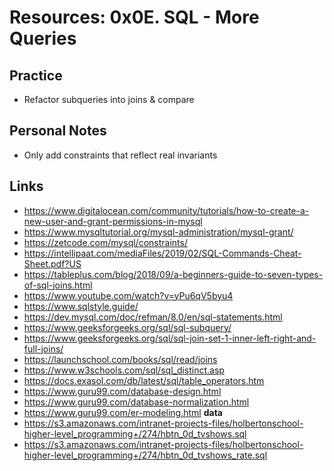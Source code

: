 # Resources: 0x0E. SQL - More Queries

## Practice

- Refactor subqueries into joins & compare

## Personal Notes

- Only add constraints that reflect real invariants

## Links

- https://www.digitalocean.com/community/tutorials/how-to-create-a-new-user-and-grant-permissions-in-mysql
- https://www.mysqltutorial.org/mysql-administration/mysql-grant/
- https://zetcode.com/mysql/constraints/
- https://intellipaat.com/mediaFiles/2019/02/SQL-Commands-Cheat-Sheet.pdf?US
- https://tableplus.com/blog/2018/09/a-beginners-guide-to-seven-types-of-sql-joins.html
- https://www.youtube.com/watch?v=yPu6qV5byu4
- https://www.sqlstyle.guide/
- https://dev.mysql.com/doc/refman/8.0/en/sql-statements.html
- https://www.geeksforgeeks.org/sql/sql-subquery/
- https://www.geeksforgeeks.org/sql/sql-join-set-1-inner-left-right-and-full-joins/
- https://launchschool.com/books/sql/read/joins
- https://www.w3schools.com/sql/sql_distinct.asp
- https://docs.exasol.com/db/latest/sql/table_operators.htm
- https://www.guru99.com/database-design.html
- https://www.guru99.com/database-normalization.html
- https://www.guru99.com/er-modeling.html
  **data**
- https://s3.amazonaws.com/intranet-projects-files/holbertonschool-higher-level_programming+/274/hbtn_0d_tvshows.sql
- https://s3.amazonaws.com/intranet-projects-files/holbertonschool-higher-level_programming+/274/hbtn_0d_tvshows_rate.sql
